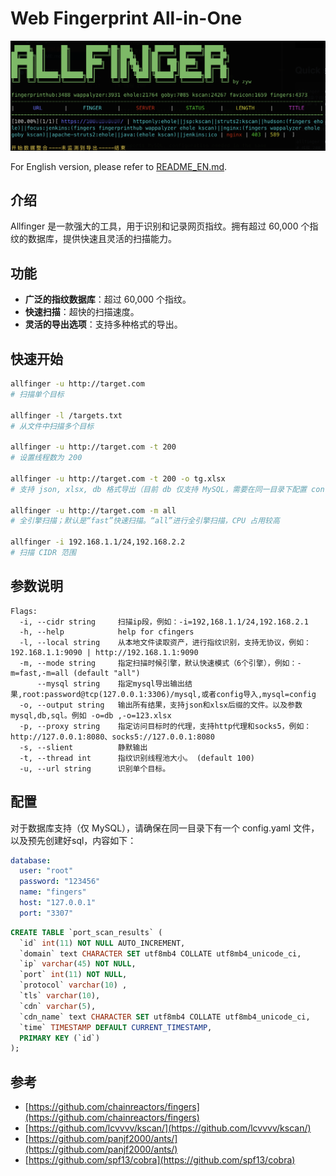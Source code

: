 # Web Fingerprint All-in-One

![Allfinger Logo](https://raw.githubusercontent.com/eexp/pic/main/202408201730719.png)

For English version, please refer to [README_EN.md](README_EN.md).
## 介绍

Allfinger 是一款强大的工具，用于识别和记录网页指纹。拥有超过 60,000 个指纹的数据库，提供快速且灵活的扫描能力。

## 功能

- **广泛的指纹数据库**：超过 60,000 个指纹。
- **快速扫描**：超快的扫描速度。
- **灵活的导出选项**：支持多种格式的导出。

## 快速开始

```bash
allfinger -u http://target.com 
# 扫描单个目标

allfinger -l /targets.txt
# 从文件中扫描多个目标

allfinger -u http://target.com -t 200 
# 设置线程数为 200

allfinger -u http://target.com -t 200 -o tg.xlsx
# 支持 json, xlsx, db 格式导出（目前 db 仅支持 MySQL，需要在同一目录下配置 config.yaml）

allfinger -u http://target.com -m all
# 全引擎扫描；默认是“fast”快速扫描。“all”进行全引擎扫描，CPU 占用较高

allfinger -i 192.168.1.1/24,192.168.2.2
# 扫描 CIDR 范围
```

## 参数说明
```
Flags:
  -i, --cidr string     扫描ip段，例如：-i=192,168.1.1/24,192.168.2.1
  -h, --help            help for cfingers
  -l, --local string    从本地文件读取资产，进行指纹识别，支持无协议，例如：192.168.1.1:9090 | http://192.168.1.1:9090
  -m, --mode string     指定扫描时候引擎，默认快速模式（6个引擎），例如：-m=fast,-m=all (default "all")
      --mysql string    指定mysql导出输出结果,root:password@tcp(127.0.0.1:3306)/mysql,或者config导入,mysql=config
  -o, --output string   输出所有结果，支持json和xlsx后缀的文件。以及参数mysql,db,sql。例如 -o=db ,-o=123.xlsx
  -p, --proxy string    指定访问目标时的代理，支持http代理和socks5，例如：http://127.0.0.1:8080、socks5://127.0.0.1:8080
  -s, --slient          静默输出
  -t, --thread int      指纹识别线程池大小。 (default 100)
  -u, --url string      识别单个目标。
```

## 配置

对于数据库支持（仅 MySQL），请确保在同一目录下有一个 config.yaml 文件，以及预先创建好sql，内容如下：

```yaml
database:
  user: "root"
  password: "123456"
  name: "fingers"
  host: "127.0.0.1"
  port: "3307"
```

```sql
CREATE TABLE `port_scan_results` (
  `id` int(11) NOT NULL AUTO_INCREMENT,
  `domain` text CHARACTER SET utf8mb4 COLLATE utf8mb4_unicode_ci,
  `ip` varchar(45) NOT NULL,
  `port` int(11) NOT NULL,
  `protocol` varchar(10) ,
  `tls` varchar(10),
  `cdn` varchar(5),           
  `cdn_name` text CHARACTER SET utf8mb4 COLLATE utf8mb4_unicode_ci,
  `time` TIMESTAMP DEFAULT CURRENT_TIMESTAMP,
  PRIMARY KEY (`id`)
);
```

## 参考

- [https://github.com/chainreactors/fingers](https://github.com/chainreactors/fingers)
- [https://github.com/lcvvvv/kscan/](https://github.com/lcvvvv/kscan/)
- [https://github.com/panjf2000/ants/](https://github.com/panjf2000/ants/)
- [https://github.com/spf13/cobra](https://github.com/spf13/cobra)


